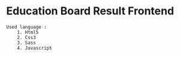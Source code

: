 # Education Board Result Frontend

    Used language :
        1. Html5
        2. Css3
        3. Sass
        4. Javascript
